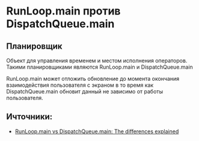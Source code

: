 # RunLoop.main против DispatchQueue.main

## Планировщик
Объект для управления временем и местом исполнения операторов. Такими планировщиками являются RunLoop.main и DispatchQueue.main

RunLoop.main может отложить обновление до момента окончания взаимодействия пользователя с экраном в то время как DispatchQueue.main обновит данный не зависимо от работы пользователя.

## Ичточники:
- [RunLoop.main vs DispatchQueue.main: The differences explained](https://www.avanderlee.com/combine/runloop-main-vs-dispatchqueue-main/)
